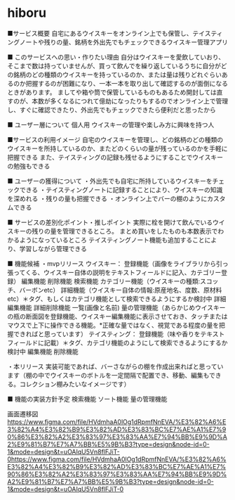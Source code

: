 # hiboru

■サービス概要
  自宅にあるウイスキーをオンライン上でも保管し、テイスティングノートや残りの量、銘柄を外出先でもチェックできるウイスキー管理アプリ

■ このサービスへの思い・作りたい理由
  自分はウイスキーを愛飲していおり、そこまで数は持っていませんが、買って飲んでを繰り返しているうちに自分がどの銘柄のどの種類のウイスキーを持っているのか、または量は残りどれぐらいあるのか把握するのが困難になり、一本一本を取り出して確認するのが面倒になるときがあります。
  ましてや箱や筒で保管しているものもあるため開封しては直すのが、本数が多くなるにつれて億劫になったりもするのでオンライン上で管理し、すぐに確認できたり、外出先でもチェックできたら便利だと思ったから

■ ユーザー層について
  個人用
  ウイスキーの管理や楽しみ方に興味を持つ人

■サービスの利用イメージ
  自宅のウイスキーを管理し、どの銘柄のどの種類のウイスキーを所持しているのか、またどのくらいの量が残っているのかを手軽に把握できる
  また、テイスティングの記録も残せるようにすることでウイスキーの勉強もできる

■ ユーザーの獲得について
  ・外出先でも自宅に所持しているウイスキーをチェックできる
  ・テイスティングノートに記録することにより、ウイスキーの知識を深めれる
  ・残りの量も把握できる
  ・オンライン上でバーの棚のようにカスタムできる


■ サービスの差別化ポイント・推しポイント
  実際に栓を開けて飲んでいるウイスキーの残りの量を管理できるところ。
  まとめ買いをしたものも本数表示でわかるようになっているところ
  テイスティングノート機能も追加することにより、学習しながら管理できる


■ 機能候補
  ・mvpリリース
    ウイスキー：
      登録機能（画像をライブラリから引っ張ってくる、ウイスキー自体の説明をテキストフィールドに記入、カテゴリー登録）
      編集機能
      削除機能
      検索機能
      カテゴリー機能（ウイスキーの種類:スコッチ、バーボンetc）
      詳細機能（ウイスキー自体の情報:原産地名、度数、原材料etc）＊タグ、もしくはカテゴリ機能として検索できるようにするか検討中
      詳細編集機能
      詳細削除機能
      一覧(画像と名前)
      量の管理機能（あらかじめウイスキーの瓶の断面図を登録機能、ウイスキー編集機能に表示させておき、タッチまたはマウスで上下に操作できる機能。*正確な量ではなく、視覚である程度の量を把握できればと思っています）
    テイスティング：
      登録機能（味や香りをテキストフィールドに記載）＊タグ、カテゴリ機能のようにして検索できるようにするか検討中
      編集機能
      削除機能

  ・本リリース
    実装可能であれば、バーさながらの棚を作成出来ればと思っています（棚の中でウイスキーのボトルを一定間隔で配置でき、移動、編集もできる。コレクション棚みたいなイメージです）
    
■ 機能の実装方針予定
  検索機能
  ソート機能
  量の管理機能

画面遷移図
https://www.figma.com/file/HVdmhaA0lOg1dRpmfNnEVA/%E3%82%A6%E3%82%A4%E3%82%B9%E3%82%AD%E3%83%BC%E7%AE%A1%E7%90%86%E3%82%A2%E3%83%97%E3%83%AA%E7%94%BB%E9%9D%A2%E9%81%B7%E7%A7%BB%E5%9B%B3?type=design&node-id=0-1&mode=design&t=uOAIqU5Vn8flFJiT-0https://www.figma.com/file/HVdmhaA0lOg1dRpmfNnEVA/%E3%82%A6%E3%82%A4%E3%82%B9%E3%82%AD%E3%83%BC%E7%AE%A1%E7%90%86%E3%82%A2%E3%83%97%E3%83%AA%E7%94%BB%E9%9D%A2%E9%81%B7%E7%A7%BB%E5%9B%B3?type=design&node-id=0-1&mode=design&t=uOAIqU5Vn8flFJiT-0
